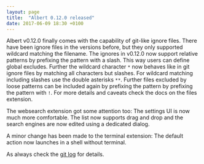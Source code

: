 ```yaml
---
layout: page
title:  "Albert 0.12.0 released"
date: 2017-06-09 18:30 +0100
---
```


Albert v0.12.0 finally comes with the capability of git-like ignore files. There have been ignore files in the versions before, but they only supported wildcard matching the filename. The ignores in v0.12.0 now support relative patterns by prefixing the pattern with a slash. This way users can define global excludes. Further the wildcard character `*` now behaves like in git ignore files by matching all characters but slashes. For wildcard matching including slashes use the double asterisks `**`. Further files excluded by loose patterns can be included again by prefixing the pattern by prefixing the pattern with `!`. For more details and caveats check the docs on the files extension.

The websearch extension got some attention too: The settings UI is now much more comfortable. The list now supports drag and drop and the search engines are now edited using a dedicated dialog.

A minor change has been made to the terminal extension: The default action now launches in a shell without terminal.

As always check the [git log](https://github.com/albertlauncher/albert/commits/v0.12.0) for details.
